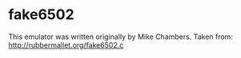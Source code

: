 # fake6502

This emulator was written originally by Mike Chambers.
Taken from:
	http://rubbermallet.org/fake6502.c
